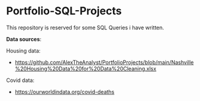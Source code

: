 # Portfolio-SQL-Projects

This repository is reserved for some SQL Queries i have written.

**Data sources**:

Housing data: 
* https://github.com/AlexTheAnalyst/PortfolioProjects/blob/main/Nashville%20Housing%20Data%20for%20Data%20Cleaning.xlsx

Covid data: 
* https://ourworldindata.org/covid-deaths 
